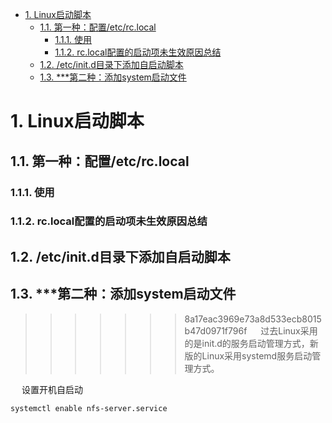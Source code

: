 
<!-- TOC -->

- [1. Linux启动脚本](#1-linux启动脚本)
    - [1.1. 第一种：配置/etc/rc.local](#11-第一种配置etcrclocal)
        - [1.1.1. 使用](#111-使用)
        - [1.1.2. rc.local配置的启动项未生效原因总结](#112-rclocal配置的启动项未生效原因总结)
    - [1.2. /etc/init.d目录下添加自启动脚本](#12-etcinitd目录下添加自启动脚本)
    - [1.3. ***第二种：添加system启动文件](#13-第二种添加system启动文件)

<!-- /TOC -->



# 1. Linux启动脚本  
<!--
三种方式  
Linux系统下如何设置开机自动运行脚本？
https://baijiahao.baidu.com/s?id=1722174560616569543&wfr=spider&for=pc

linux开机启动脚本
https://blog.csdn.net/User_bie/article/details/120226581


-->



## 1.1. 第一种：配置/etc/rc.local  
### 1.1.1. 使用
<!-- 
一、rc.local文件中添加自启动命令
二、在/etc/init.d目录下添加自启动脚本
https://m.php.cn/article/480523.html
https://www.yisu.com/zixun/481840.html
https://blog.csdn.net/weixin_50518271/article/details/122712171
-->

### 1.1.2. rc.local配置的启动项未生效原因总结  
<!-- 

https://www.cnblogs.com/baihh/p/16435572.html
-->



## 1.2. /etc/init.d目录下添加自启动脚本  
<!-- 

https://m.php.cn/article/480523.html
-->




## 1.3. ***第二种：添加system启动文件  
<!-- 
https://blog.51cto.com/u_10473224/4286697
Linux服务器，服务管理--systemctl命令详解，设置开机自启动 
https://blog.51cto.com/u_10473224/4286697
-->
>>>>>>> 8a17eac3969e73a8d533ecb8015b47d0971f796f
&emsp; 过去Linux采用的是init.d的服务启动管理方式，新版的Linux采用systemd服务启动管理方式。  

&emsp; 设置开机自启动  

```text
systemctl enable nfs-server.service
```

